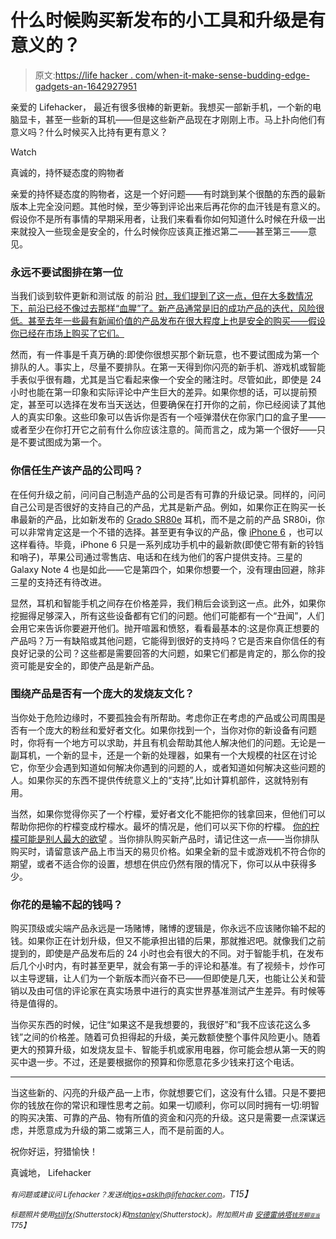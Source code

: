 # 什么时候购买新发布的小工具和升级是有意义的？

> 原文:[https://life hacker . com/when-it-make-sense-budding-edge-gadgets-an-1642927951](https://lifehacker.com/when-does-it-make-sense-to-buy-bleeding-edge-gadgets-an-1642927951)

亲爱的 Lifehacker，
最近有很多很棒的新更新。我想买一部新手机，一个新的电脑显卡，甚至一些新的耳机——但是这些新产品现在才刚刚上市。马上扑向他们有意义吗？什么时候买入比持有更有意义？

Watch

真诚的，持怀疑态度的购物者

亲爱的持怀疑态度的购物者，这是一个好问题——有时跳到某个很酷的东西的最新版本上完全没问题。其他时候，至少等到评论出来后再花你的血汗钱是有意义的。假设你不是所有事情的早期采用者，让我们来看看你如何知道什么时候在升级一出来就投入一些现金是安全的，什么时候你应该真正推迟第二——甚至第三——意见。

### 永远不要试图排在第一位

当我们谈到软件更新和测试版 的前沿 [时，我们提到了这一点，但在大多数情况下，前沿已经不像过去那样“血腥”了。新产品通常是旧的成功产品的迭代，风险很低。甚至去年一些最有新闻价值的产品发布在很大程度上也是安全的购买——假设你已经在市场上购买了它们。](https://lifehacker.com/the-bleeding-edge-aint-as-bloody-as-it-used-to-be-5938185)

然而，有一件事是千真万确的:即使你很想买那个新玩意，也不要试图成为第一个排队的人。事实上，尽量不要排队。在第一天得到你闪亮的新手机、游戏机或智能手表似乎很有趣，尤其是当它看起来像一个安全的赌注时。尽管如此，即使是 24 小时也能在第一印象和实际评论中产生巨大的差异。如果你想的话，可以提前预定，甚至可以选择在发布当天送达，但要确保在打开你的之前，你已经阅读了其他人的真实印象。这些印象可以告诉你是否有一个哑弹潜伏在你家门口的盒子里——或者至少在你打开它之前有什么你应该注意的。简而言之，成为第一个很好——只是不要试图成为第一个。

### 你信任生产该产品的公司吗？

在任何升级之前，问问自己制造产品的公司是否有可靠的升级记录。同样的，问问自己公司是否很好的支持自己的产品，尤其是新产品。例如，如果你正在购买一长串最新的产品，比如新发布的 [Grado SR80e](http://www.gradolabs.com/headphones/prestige-series/item/1-sr80e) 耳机，而不是之前的产品 SR80i，你可以非常肯定这是一个不错的选择。甚至更有争议的产品，像 [iPhone 6](https://www.apple.com/iphone-6/) ，也可以这样看待。毕竟，iPhone 6 只是一系列成功手机中的最新款(即使它带有新的铃铛和哨子)，苹果公司通过零售店、电话和在线为他们的客户提供支持。三星的 Galaxy Note 4 也是如此——它是第四个，如果你想要一个，没有理由回避，除非三星的支持还有待改进。

显然，耳机和智能手机之间存在价格差异，我们稍后会谈到这一点。此外，如果你挖掘得足够深入，所有这些设备都有它们的问题。他们可能都有一个“丑闻”，人们会用它来告诉你要避开他们。抛开喧嚣和愤怒，看看最基本的:这是你真正想要的产品吗？万一有缺陷或其他问题，它能得到很好的支持吗？它是否来自你信任的有良好记录的公司？这些都是需要回答的大问题，如果它们都是肯定的，那么你的投资可能是安全的，即使产品是新产品。

### 围绕产品是否有一个庞大的发烧友文化？

当你处于危险边缘时，不要孤独会有所帮助。考虑你正在考虑的产品或公司周围是否有一个庞大的粉丝和爱好者文化。如果你找到一个，当你对你的新设备有问题时，你将有一个地方可以求助，并且有机会帮助其他人解决他们的问题。无论是一副耳机，一个新的显卡，还是一个新的处理器，如果有一个大规模的社区在讨论它，你至少会遇到知道如何解决你遇到的问题的人，或者知道如何解决这些问题的人。如果你买的东西不提供传统意义上的“支持”,比如计算机部件，这就特别有用。

当然，如果你觉得你买了一个柠檬，爱好者文化不能把你的钱拿回来，但他们可以帮助你把你的柠檬变成柠檬水。最坏的情况是，他们可以买下你的柠檬。 [你的柠檬可能是别人最大的欲望](https://www.youtube.com/watch?v=g8ufRnf2Exc) 。当你排队购买新产品时，请记住这一点——当你排队购买时，请留意该产品上市当天的易贝价格。如果全新的显卡或游戏机不符合你的期望，或者不适合你的设置，想想在供应仍然有限的情况下，你可以从中获得多少。

### 你花的是输不起的钱吗？

购买顶级或尖端产品永远是一场赌博，赌博的逻辑是，你永远不应该赌你输不起的钱。如果你正在计划升级，但又不能承担出错的后果，那就推迟吧。就像我们之前提到的，即使是产品发布后的 24 小时也会有很大的不同。对于智能手机，在发布后几个小时内，有时甚至更早，就会有第一手的评论和基准。有了视频卡，炒作可以主导逻辑，让人们为一个新版本而兴奋不已——但即使是几天，也能让公关和营销以及由可信的评论家在真实场景中进行的真实世界基准测试产生差异。有时候等待是值得的。

当你买东西的时候，记住“如果这不是我想要的，我很好”和“我不应该花这么多钱”之间的价格差。随着可负担得起的升级，美元数额使整个事件风险更小。随着更大的预算升级，如发烧友显卡、智能手机或家用电器，你可能会想从第一天的购买中退一步。不过，还是要根据你的预算和你愿意花多少钱来打这个电话。

* * *

当这些新的、闪亮的升级产品一上市，你就想要它们，这没有什么错。只是不要把你的钱放在你的常识和理性思考之前。如果一切顺利，你可以同时拥有一切:明智的购买决策、可靠的产品、物有所值的资金和闪亮的升级。这只是需要一点深谋远虑，并愿意成为升级的第二或第三人，而不是前面的人。

祝你好运，狩猎愉快！

真诚地，
Lifehacker

*<small>有问题或建议问 Lifehacker？发送给</small>*[*<small>tips+asklh@lifehacker.com</small>*](mailto:tips+asklh@lifehacker.com)*<small>。</small>T15】*

*<small>标题照片使用</small>*[*<small>stillfx</small>*](http://www.shutterstock.com/pic.mhtml?id=58885667&src=id)*<small>(Shutterstock)和</small>*[*<small>mstanley</small>*](http://www.shutterstock.com/pic.mhtml?id=195677606&src=id)*<small>(Shutterstock)。附加照片由</small>* [*<small>安德雷纳塔</small>*](https://www.flickr.com/photos/acnatta/2657702685/)*<small>[*<small>钱芳柳</small>*](https://www.flickr.com/photos/liewcf/5229167497/)*<small></small>*<small>[<small>亚当</small>](https://www.flickr.com/photos/theadam/292880965/)</small></small>* <small>*T75】*</small>

<small></small>